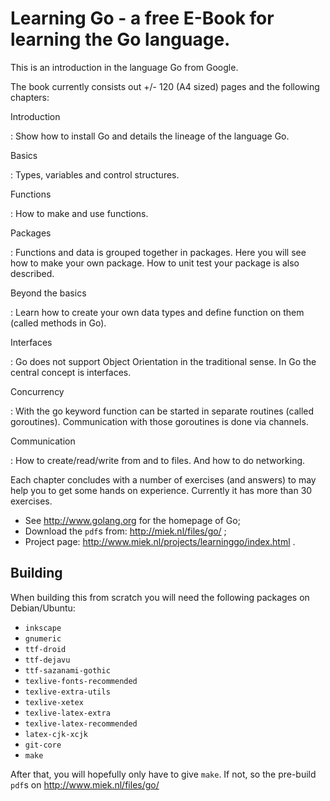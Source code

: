 # Learning Go - a free E-Book for learning the Go language.

This is an introduction in the language Go from Google.

The book currently consists out +/- 120 (A4 sized) pages and the following chapters:

Introduction

:   Show how to install Go and details the lineage of the language Go.

Basics

:   Types, variables and control structures.

Functions

:   How to make and use functions.

Packages

:   Functions and data is grouped together in packages. Here you will see how to make your own package. 
    How to unit test your package is also described.

Beyond the basics

:   Learn how to create your own data types and define function on them (called methods in Go).

Interfaces

:   Go does not support Object Orientation in the traditional sense. In Go the central concept is interfaces.

Concurrency

:   With the go keyword function can be started in separate routines 
    (called goroutines). Communication with those goroutines is done via channels.

Communication

:   How to create/read/write from and to files. And how to do networking.

Each chapter concludes with a number of exercises (and answers) to may help you to get some hands on experience. Currently it has more
than 30 exercises.

* See http://www.golang.org for the homepage of Go;
* Download the `pdf`s from: http://miek.nl/files/go/ ;
* Project page: http://www.miek.nl/projects/learninggo/index.html .

## Building
When building this from scratch you will need the
following packages on Debian/Ubuntu:

* `inkscape`
* `gnumeric`
* `ttf-droid`
* `ttf-dejavu `
* `ttf-sazanami-gothic`
* `texlive-fonts-recommended`
* `texlive-extra-utils`
* `texlive-xetex`
* `texlive-latex-extra`
* `texlive-latex-recommended`
* `latex-cjk-xcjk`
* `git-core`
* `make`

After that, you will hopefully only have to give `make`.
If not, so the pre-build `pdf`s on http://www.miek.nl/files/go/
